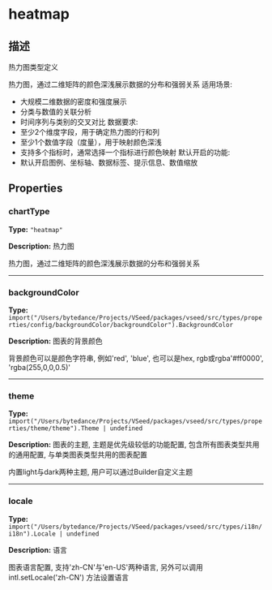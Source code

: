 # heatmap
## 描述
热力图类型定义

热力图，通过二维矩阵的颜色深浅展示数据的分布和强弱关系
适用场景:
- 大规模二维数据的密度和强度展示
- 分类与数值的关联分析
- 时间序列与类别的交叉对比
数据要求:
- 至少2个维度字段，用于确定热力图的行和列
- 至少1个数值字段（度量），用于映射颜色深浅
- 支持多个指标时，通常选择一个指标进行颜色映射
默认开启的功能:
- 默认开启图例、坐标轴、数据标签、提示信息、数值缩放


## Properties

### chartType

**Type:** `"heatmap"`

**Description:**
热力图

热力图，通过二维矩阵的颜色深浅展示数据的分布和强弱关系

---

### backgroundColor

**Type:** `import("/Users/bytedance/Projects/VSeed/packages/vseed/src/types/properties/config/backgroundColor/backgroundColor").BackgroundColor`

**Description:**
图表的背景颜色

背景颜色可以是颜色字符串, 例如'red', 'blue', 也可以是hex, rgb或rgba'#ff0000', 'rgba(255,0,0,0.5)'

---

### theme

**Type:** `import("/Users/bytedance/Projects/VSeed/packages/vseed/src/types/properties/theme/theme").Theme | undefined`

**Description:**
图表的主题, 主题是优先级较低的功能配置, 包含所有图表类型共用的通用配置, 与单类图表类型共用的图表配置

内置light与dark两种主题, 用户可以通过Builder自定义主题

---

### locale

**Type:** `import("/Users/bytedance/Projects/VSeed/packages/vseed/src/types/i18n/i18n").Locale | undefined`

**Description:**
语言

图表语言配置, 支持'zh-CN'与'en-US'两种语言, 另外可以调用 intl.setLocale('zh-CN') 方法设置语言